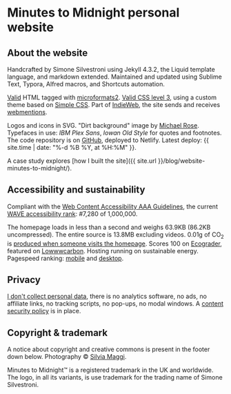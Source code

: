 # Minutes to Midnight personal website

## About the website

Handcrafted by Simone Silvestroni using Jekyll 4.3.2, the Liquid template language, and markdown extended. Maintained and updated using Sublime Text, Typora, Alfred macros, and Shortcuts automation.

[Valid](https://validator.w3.org/nu/?doc=https%3A%2F%2Fminutestomidnight.co.uk%2F) HTML tagged with [microformats2](https://microformats.org/). [Valid CSS level 3](https://jigsaw.w3.org/css-validator/validator?uri=https%3A%2F%2Fminutestomidnight.co.uk%2Fassets%2Fcss%2Fm2m.min.css&profile=css3&usermedium=all&warning=1&vextwarning=&lang=en), using a custom theme based on [Simple CSS](https://simplecss.org). Part of [IndieWeb](https://indiewebify.me/validate-h-card/?url=https%3A%2F%2Fminutestomidnight.co.uk), the site sends and receives [webmentions](https://indieweb.org/Webmention).

Logos and icons in SVG. "Dirt background" image by [Michael Rose](https://mademistakes.com/). Typefaces in use: _IBM Plex Sans_, _Iowan Old Style_ for quotes and footnotes. The code repository is on [GitHub](https://github.com/simonesilvestroni/m2m-website), deployed to Netlify. Latest deploy: {{ site.time | date: "%-d %B %Y, at %H:%M" }}.

A case study explores [how I built the site]({{ site.url }}/blog/website-minutes-to-midnight/).

## Accessibility and sustainability

Compliant with the [Web Content Accessibility AAA Guidelines](https://wave.webaim.org/report#/https://minutestomidnight.co.uk/), the current [WAVE accessibility rank](https://webaim.org/projects/million/lookup?domain=minutestomidnight.co.uk): #7,280 of 1,000,000.

The homepage loads in less than a second and weighs 63.9KB (86.2KB uncompressed). The entire source is 13.8MB excluding videos. 0.01g of CO<sub>2</sub> is [produced when someone visits the homepage](https://www.websitecarbon.com/website/minutestomidnight-co-uk/). Scores 100 on [Ecograder](https://ecograder.com/report/crccbrW1xmYgrNUdrNxEulBa), featured on [Lowwwcarbon](https://lowwwcarbon.com/showcase/). Hosting running on sustainable energy. Pagespeed ranking: [mobile](https://pagespeed.web.dev/analysis/https-minutestomidnight-co-uk/36t5kbzrgp?form_factor=mobile) and [desktop](https://pagespeed.web.dev/analysis/https-minutestomidnight-co-uk/36t5kbzrgp?form_factor=desktop).

## Privacy

[I don't collect personal data](https://themarkup.org/blacklight?url=minutestomidnight.co.uk), there is no analytics software, no ads, no affiliate links, no tracking scripts, no pop-ups, no modal windows. A [content security policy](https://securityheaders.com/?q=https%3A%2F%2Fminutestomidnight.co.uk%2F) is in place.

## Copyright &amp; trademark

A notice about copyright and creative commons is present in the footer down below. Photography &copy; [Silvia Maggi](https://silviamaggidesign.com).

Minutes to Midnight&trade; is a registered trademark in the UK and worldwide. The logo, in all its variants, is use trademark for the trading name of Simone Silvestroni.
